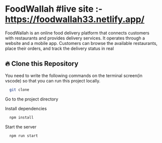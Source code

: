 # FoodWallah  #live site :-https://foodwallah33.netlify.app/
FoodWallah is an online food delivery platform that connects customers with restaurants and provides delivery services. It operates through a website and a mobile app. Customers can browse the available restaurants, place their orders, and track the delivery status in real 
## 🔥 Clone this Repository
You need to write the following commands on the terminal screen(in vscode) so that you can run this project locally.

```bash
  git clone 
```
Go to the project directory

Install dependencies
```bash
  npm install
```
Start the server
```bash
  npm run start
```
